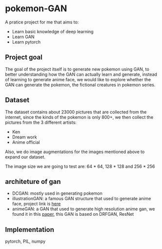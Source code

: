 # pokemon-GAN

A pratice project for me that aims to:

- Learn basic knowledge of deep learning
- Learn GAN
- Learn pytorch

## Project goal

The goal of the project itself is to generate new pokemon using GAN, to better understanding how the GAN can actually learn and generate, instead of learning to generate anime face, we would like to explore whether the GAN can generate the pokemon, the fictional creatures in pokemon series.

## Dataset

The dataset contains about 23000 pictures that are collected from the internet, since the kinds of the pokemon is only 800+, we then collect the pictures from the 3 different artists:

- Ken
- Dream work
- Anime official

Also, we do image augmentations for the images mentioned above to expand our dataset.

The image size we are going to test are: 64 * 64, 128 * 128 and 256 * 256

## architeture of gan

- DCGAN: mostly used in generating pokemon
- illustrationGAN: a famous GAN structure that used to generate anime face, project link is [here](https://github.com/tdrussell/IllustrationGAN)
- animeGAN: a GAN that used to generate high resolution anime gan, we found it in this [paper](https://arxiv.org/pdf/1708.05509.pdf), this GAN is based on DRFGAN, ResNet

## Implementation

pytorch, PIL, numpy